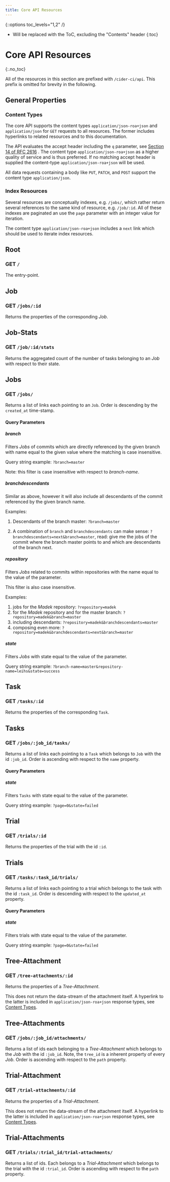 ```yaml
---
title: Core API Resources
---
```

{::options toc_levels="1,2" /}

* Will be replaced with the ToC, excluding the "Contents" header
{:toc}

# Core API Resources
{:.no_toc}

All of the resources in this section are prefixed with `/cider-ci/api`. This
prefix is omitted for brevity in the following. 


## General Properties 

### Content Types 

The core API supports the content types `application/json-roa+json` and
`application/json` for `GET` requests to all resources. The former
includes hyperlinks to related resources and to this documentation.

The API evaluates the accept header including the `q` parameter, see [Section
14 of RFC 2616][] . The content type `application/json-roa+json` as a higher
quality of service and is thus preferred. If no matching accept header is
supplied the content-type `application/json-roa+json` will be used.

All data requests containing a body like `PUT`, `PATCH`, and `POST`
support the content type `application/json`.


  [Section 14 of RFC 2616]: http://www.w3.org/Protocols/rfc2616/rfc2616-sec14.html


### Index Resources

Several resources are conceptually indexes, e.g. `/jobs/`, which rather
return several references to the same kind of resource, e.g. `/job/:id`.
All of these indexes are paginated an use the `page` parameter with an integer
value for iteration. 

The content type `application/json-roa+json` includes a `next` link which 
should be used to iterate index resources.

## Root

### GET `/`

The entry-point.

## Job

### GET `/jobs/:id`

Returns the properties of the corresponding _Job_.

## Job-Stats

### GET `/job/:id/stats`

Returns the aggregated count of the number of tasks belonging to an _Job_
with respect to their state. 


## Jobs 

### GET `/jobs/` 

Returns a list of links each pointing to an `Job`. Order is
descending by the `created_at` time-stamp.

#### Query Parameters 

##### branch

Filters *Jobs* of commits which are directly referenced by the given
branch with name equal to the given value where the matching is case
insensitive.

Query string example: `?branch=master` 

Note: this filter is case insensitive with respect to _branch-name_.

##### branchdescendants

Similar as above, however it will also include all descendants
of the commit referenced by the given branch name.

Examples: 

1.  Descendants of the branch master: `?branch=master`

2.  A combination of `branch` and `branchdescendants` can make sense:
    `?branchdescendants=next&branch=master`, read: give me the
    jobs of the commit where the branch master points to and which
    are descendants of the branch next.

##### repository

Filters *Jobs* related to commits within repositories with the
name equal to the value of the parameter.

This filter is also case insensitive. 

Examples: 

1. jobs for the _Madek_ repository: `?repository=madek` 
2. for the _Madek_ repository and for the master branch: `?repository=madek&branch=master`
3. including descendants: `?repository=madek&branchdescendants=master`
4. composing even more: `?repository=madek&branchdescendants=next&branch=master`


##### state 

Filters _Jobs_ with state equal to the value of the parameter.

Query string example: `?branch-name=master&repository-name=leihs&state=success`


## Task

### GET `/tasks/:id` 

Returns the properties of the corresponding `Task`.


## Tasks

### GET `/jobs/:job_id/tasks/` 

Returns a list of links each pointing to a `Task` which belongs to
`Job` with the id `:job_id`. Order is ascending with respect
to the `name` property.

#### Query Parameters 

##### state 

Filters `Tasks` with state equal to the value of the parameter.

Query string example: `?page=0&state=failed`

## Trial

### GET `/trials/:id` 

Returns the properties of the trial with the id `:id`.

## Trials

### GET `/tasks/:task_id/trials/` 

Returns a list of links each pointing to a trial which belongs to the
task with the id `:task_id`. Order is descending with respect to the
`updated_at` property.

#### Query Parameters 

##### state 

Filters trials with state equal to the value of the parameter.

Query string example: `?page=0&state=failed`



## Tree-Attachment

### GET `/tree-attachments/:id` 

Returns the properties of a _Tree-Attachment_.

This does not return the data-stream of the attachment itself. A
hyperlink to the latter is included in `application/json-roa+json`
response types, see [Content Types][].


## Tree-Attachments

### GET `/jobs/:job_id/attachments/` 

Returns a list of ids each belonging to a _Tree-Attachment_ which belongs
to the _Job_ with the id `:job_id`. Note, the `tree_id` is a
inherent property of every _Job_. Order is ascending with respect to
the `path` property.


## Trial-Attachment

### GET `/trial-attachments/:id`

Returns the properties of a  _Trial-Attachment_.

This does not return the data-stream of the attachment itself. A
hyperlink to the latter is included in `application/json-roa+json`
response types, see [Content Types][].

## Trial-Attachments

### GET `/trials/:trial_id/trial-attachments/` 

Returns a list of ids. Each belongs to a _Trial-Attachment_ which belongs to the
trial with the id `:trial_id`. Order is ascending with respect to the `path`
property.




  [Content Types]: #content-types



